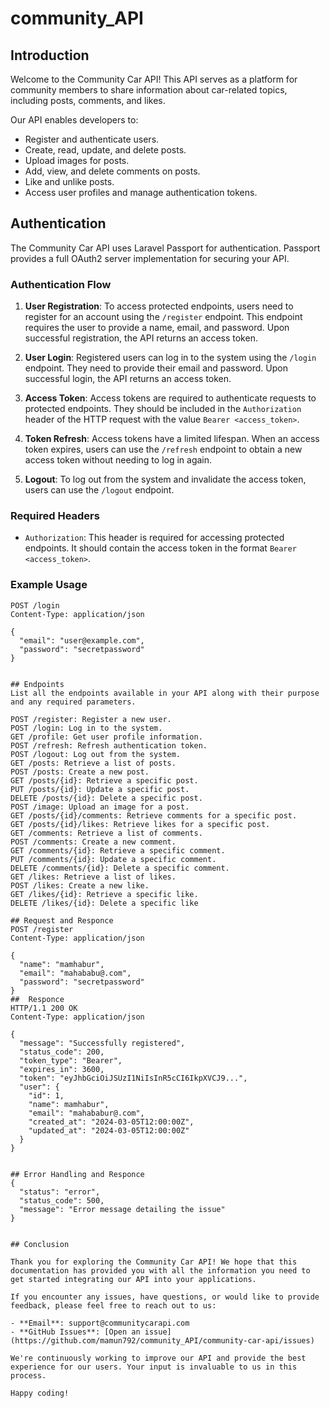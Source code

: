 # community_API


## Introduction
Welcome to the Community Car API! This API serves as a platform for community members to share information about car-related topics, including posts, comments, and likes.

Our API enables developers to:

- Register and authenticate users.
- Create, read, update, and delete posts.
- Upload images for posts.
- Add, view, and delete comments on posts.
- Like and unlike posts.
- Access user profiles and manage authentication tokens.

## Authentication
The Community Car API uses Laravel Passport for authentication. Passport provides a full OAuth2 server implementation for securing your API.

### Authentication Flow

1. **User Registration**: To access protected endpoints, users need to register for an account using the `/register` endpoint. This endpoint requires the user to provide a name, email, and password. Upon successful registration, the API returns an access token.

2. **User Login**: Registered users can log in to the system using the `/login` endpoint. They need to provide their email and password. Upon successful login, the API returns an access token.

3. **Access Token**: Access tokens are required to authenticate requests to protected endpoints. They should be included in the `Authorization` header of the HTTP request with the value `Bearer <access_token>`.

4. **Token Refresh**: Access tokens have a limited lifespan. When an access token expires, users can use the `/refresh` endpoint to obtain a new access token without needing to log in again.

5. **Logout**: To log out from the system and invalidate the access token, users can use the `/logout` endpoint.

### Required Headers

- `Authorization`: This header is required for accessing protected endpoints. It should contain the access token in the format `Bearer <access_token>`.

### Example Usage

```http
POST /login
Content-Type: application/json

{
  "email": "user@example.com",
  "password": "secretpassword"
}


## Endpoints
List all the endpoints available in your API along with their purpose and any required parameters.

POST /register: Register a new user.
POST /login: Log in to the system.
GET /profile: Get user profile information.
POST /refresh: Refresh authentication token.
POST /logout: Log out from the system.
GET /posts: Retrieve a list of posts.
POST /posts: Create a new post.
GET /posts/{id}: Retrieve a specific post.
PUT /posts/{id}: Update a specific post.
DELETE /posts/{id}: Delete a specific post.
POST /image: Upload an image for a post.
GET /posts/{id}/comments: Retrieve comments for a specific post.
GET /posts/{id}/likes: Retrieve likes for a specific post.
GET /comments: Retrieve a list of comments.
POST /comments: Create a new comment.
GET /comments/{id}: Retrieve a specific comment.
PUT /comments/{id}: Update a specific comment.
DELETE /comments/{id}: Delete a specific comment.
GET /likes: Retrieve a list of likes.
POST /likes: Create a new like.
GET /likes/{id}: Retrieve a specific like.
DELETE /likes/{id}: Delete a specific like

## Request and Responce
POST /register
Content-Type: application/json

{
  "name": "mamhabur",
  "email": "mahababu@.com",
  "password": "secretpassword"
}
##  Responce
HTTP/1.1 200 OK
Content-Type: application/json

{
  "message": "Successfully registered",
  "status_code": 200,
  "token_type": "Bearer",
  "expires_in": 3600,
  "token": "eyJhbGciOiJSUzI1NiIsInR5cCI6IkpXVCJ9...",
  "user": {
    "id": 1,
    "name": mamhabur",
    "email": "mahababur@.com",
    "created_at": "2024-03-05T12:00:00Z",
    "updated_at": "2024-03-05T12:00:00Z"
  }
}


## Error Handling and Responce 
{
  "status": "error",
  "status_code": 500,
  "message": "Error message detailing the issue"
}


## Conclusion

Thank you for exploring the Community Car API! We hope that this documentation has provided you with all the information you need to get started integrating our API into your applications.

If you encounter any issues, have questions, or would like to provide feedback, please feel free to reach out to us:

- **Email**: support@communitycarapi.com
- **GitHub Issues**: [Open an issue](https://github.com/mamun792/community_API/community-car-api/issues)

We're continuously working to improve our API and provide the best experience for our users. Your input is invaluable to us in this process.

Happy coding!



